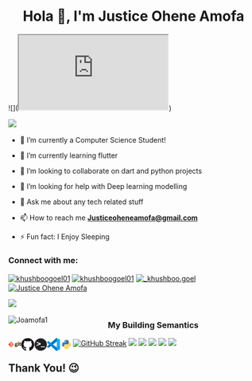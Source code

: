 <h1 align="center"> Hola 👋, I'm Justice Ohene Amofa</h1>


![](<iframe src="https://embed.lottiefiles.com/animation/46207"></iframe>)
 
![](https://komarev.com/ghpvc/?username=Joamofa1&style=plastic&label=PROFILE+VIEWS)

 - 🔭 I’m currently a Computer Science Student!
 - 🌱 I’m currently learning flutter
 - 👯 I’m looking to collaborate on dart and python projects
 - 🤔 I’m looking for help with Deep learning modelling
 - 💬 Ask me about any tech related stuff
 
 - 📫 How to reach me **Justiceoheneamofa@gmail.com**  
 - ⚡ Fun fact: I Enjoy Sleeping


<h3 align="left">Connect with me:</h3>
<p align="left">
 <a href="https://twitter.com/I_am_Amofa" target="blank"><img align="center" src="https://cdn.jsdelivr.net/npm/simple-icons@3.0.1/icons/twitter.svg" alt="khushboogoel01" height="30" width="40" /></a> 
<a href="https://www.linkedin.com/in/justice-ohene-amofa-349b44173/" target="blank"><img align="center" src="https://cdn.jsdelivr.net/npm/simple-icons@3.0.1/icons/linkedin.svg" alt="khushboogoel01" height="30" width="40" /></a>
<a href="https://www.instagram.com/i_am_amofa/" target="blank"><img align="center" src="https://cdn.jsdelivr.net/npm/simple-icons@3.0.1/icons/instagram.svg" alt="_khushboo.goel" height="30" width="40" /></a>
<a href="#" target="blank"><img align="center" src="https://cdn.jsdelivr.net/npm/simple-icons@3.0.1/icons/youtube.svg" alt="Justice Ohene Amofa" height="30" width="40" /></a>
</p>


<img src = "https://github-readme-stats.vercel.app/api?username=Joamofa1&&show_icons=true&title_color=ffffff&icon_color=bb2acf&text_color=daf7dc&bg_color=151515 ">
<p><img align="left" src="https://github-readme-stats.vercel.app/api/top-langs?username=Joamofa1&show_icons=true&locale=en&layout=compact" alt="Joamofa1" /></p>



<h3 align="center"> My Building Semantics</h3>
<div style="margin-top:10px">

<img align="left" alt="Git" width="26px" src="https://raw.githubusercontent.com/github/explore/80688e429a7d4ef2fca1e82350fe8e3517d3494d/topics/git/git.png" />
<img align="left" alt="GitHub" width="26px" src="https://raw.githubusercontent.com/github/explore/78df643247d429f6cc873026c0622819ad797942/topics/github/github.png" />
<img align="left" alt="Terminal" width="26px" src="https://raw.githubusercontent.com/github/explore/80688e429a7d4ef2fca1e82350fe8e3517d3494d/topics/terminal/terminal.png" />


<img align="left" alt="Visual Studio Code" width="26px" src="https://raw.githubusercontent.com/github/explore/80688e429a7d4ef2fca1e82350fe8e3517d3494d/topics/visual-studio-code/visual-studio-code.png" />

<img align="left" alt="Python" width="26px" src="https://raw.githubusercontent.com/github/explore/80688e429a7d4ef2fca1e82350fe8e3517d3494d/topics/python/python.png" />

 [![GitHub Streak](http://github-readme-streak-stats.herokuapp.com?user=Joamofa1&theme=dark&hide_border=true)](https://git.io/streak-stats) 
![](https://github-profile-summary-cards.vercel.app/api/cards/profile-details?username=Joamofa1&theme=github_dark)
![](https://github-profile-summary-cards.vercel.app/api/cards/repos-per-language?username=Joamofa1&theme=github_dark)
![](https://github-profile-summary-cards.vercel.app/api/cards/most-commit-language?username=Joamofa1&theme=github_dark)
![](https://github-profile-summary-cards.vercel.app/api/cards/stats?username=Joamofa1&theme=github_dark)
![](https://github-profile-summary-cards.vercel.app/api/cards/productive-time?username=Joamofa1&theme=github_dark)
 
## Thank You! :wink:
